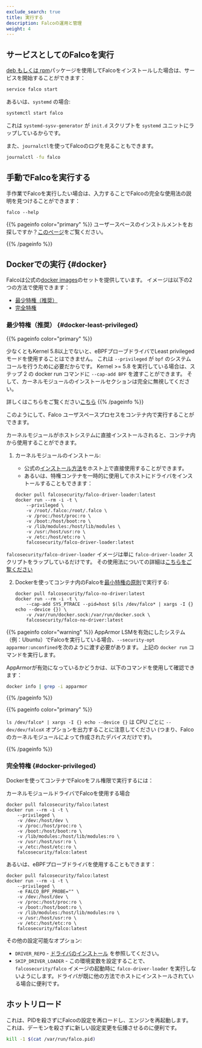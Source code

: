 ```yaml
---
exclude_search: true
title: 実行する
description: Falcoの運用と管理
weight: 4
---
```



## サービスとしてのFalcoを実行

[deb もしくは rpm](../installation)パッケージを使用してFalcoをインストールした場合は、サービスを開始することができます：

```bash
service falco start
```

あるいは、`systemd` の場合:
```bash
systemctl start falco
```
これは `systemd-sysv-generator` が `init.d` スクリプトを `systemd` ユニットにラップしているからです。

また、`journalctl`を使ってFalcoのログを見ることもできます。

```bash 
journalctl -fu falco
```

## 手動でFalcoを実行する

手作業でFalcoを実行したい場合は、入力することでFalcoの完全な使用法の説明を見つけることができます：

```
falco --help
```

{{% pageinfo color="primary" %}}
ユーザースペースのインストルメントをお探しですか？[このページ](/docs/event-sources/drivers/)をご覧ください。

{{% /pageinfo %}}

## Dockerでの実行 {#docker}

Falcoは公式の[docker images](/docs/getting-started/download#images)のセットを提供しています。
イメージは以下の2つの方法で使用できます：
- [最少特権（推奨）](#docker-least-privileged)
- [完全特権](#docker-privileged)

### 最少特権（推奨） {#docker-least-privileged}


{{% pageinfo color="primary" %}}

少なくともKernel 5.8以上でないと、eBPFプローブドライバでLeast privilegedモードを使用することはできません。
これは `--privileged` が `bpf` のシステムコールを行うために必要だからです。
Kernel >= 5.8 を実行している場合は、ステップ 2 の docker run コマンドに `--cap-add BPF` を渡すことができます。
そして、カーネルモジュールのインストールセクションは完全に無視してください。

詳しくはこちらをご覧ください[こちら](https://github.com/falcosecurity/falco/issues/1299#issuecomment-653448207)
{{% /pageinfo %}}

このようにして、Falco ユーザスペースプロセスをコンテナ内で実行することができます。

カーネルモジュールがホストシステムに直接インストールされると、コンテナ内から使用することができます。

1. カーネルモジュールのインストール:

    - 公式の[インストール方法](/docs/getting-started/installation)をホスト上で直接使用することができます。
    - あるいは、特権コンテナを一時的に使用してホストにドライバをインストールすることもできます：

    ```shell
    docker pull falcosecurity/falco-driver-loader:latest
    docker run --rm -i -t \
        --privileged \
        -v /root/.falco:/root/.falco \
        -v /proc:/host/proc:ro \
        -v /boot:/host/boot:ro \
        -v /lib/modules:/host/lib/modules \
        -v /usr:/host/usr:ro \
        -v /etc:/host/etc:ro \
        falcosecurity/falco-driver-loader:latest
    ``` 


`falcosecurity/falco-driver-loader` イメージは単に `falco-driver-loader` スクリプトをラップしているだけです。
その使用法についての詳細は[こちらをご覧ください](//docs/installation#install-driver)


2. Dockerを使ってコンテナ内のFalcoを[最小特権の原則](https://en.wikipedia.org/wiki/Principle_of_least_privilege)で実行する:

    ```shell
    docker pull falcosecurity/falco-no-driver:latest
    docker run --rm -i -t \
        --cap-add SYS_PTRACE --pid=host $(ls /dev/falco* | xargs -I {} echo --device {}) \
        -v /var/run/docker.sock:/var/run/docker.sock \
        falcosecurity/falco-no-driver:latest
    ```

{{% pageinfo color="warning" %}}
AppArmor LSMを有効にしたシステム（例：Ubuntu）でFalcoを実行している場合、`--security-opt apparmor:unconfined`を次のように渡す必要があります。
上記の `docker run` コマンドを実行します。

AppArmorが有効になっているかどうかは、以下のコマンドを使用して確認できます：

```bash
docker info | grep -i apparmor
```

{{% /pageinfo %}}

{{% pageinfo color="primary" %}}

`ls /dev/falco* | xargs -I {} echo --device {}` は CPU ごとに `--dev/dev/falcoX` オプションを出力することに注意してください (つまり、Falco のカーネルモジュールによって作成されたデバイスだけです)。

{{% /pageinfo %}}

### 完全特権 {#docker-privileged}

Dockerを使ってコンテナでFalcoをフル権限で実行するには：

カーネルモジュールドライバでFalcoを使用する場合

```shell
docker pull falcosecurity/falco:latest
docker run --rm -i -t \
    --privileged \
    -v /dev:/host/dev \
    -v /proc:/host/proc:ro \
    -v /boot:/host/boot:ro \
    -v /lib/modules:/host/lib/modules:ro \
    -v /usr:/host/usr:ro \
    -v /etc:/host/etc:ro \
    falcosecurity/falco:latest
```

あるいは、eBPFプローブドライバを使用することもできます：

```shell
docker pull falcosecurity/falco:latest
docker run --rm -i -t \
    --privileged \
    -e FALCO_BPF_PROBE="" \
    -v /dev:/host/dev \
    -v /proc:/host/proc:ro \
    -v /boot:/host/boot:ro \
    -v /lib/modules:/host/lib/modules:ro \
    -v /usr:/host/usr:ro \
    -v /etc:/host/etc:ro \
    falcosecurity/falco:latest
```

その他の設定可能なオプション:

- `DRIVER_REPO` - [ドライバのインストール](https://falco.org/docs/getting-started/installation/#install-driver) を参照してください。
- `SKIP_DRIVER_LOADER` - この環境変数を設定することで、`falcosecurity/falco` イメージの起動時に `falco-driver-loader` を実行しないようにします。ドライバが既に他の方法でホストにインストールされている場合に便利です。

## ホットリロード

これは、PIDを殺さずにFalcoの設定を再ロードし、エンジンを再起動します。これは、デーモンを殺さずに新しい設定変更を伝播させるのに便利です。

```bash
kill -1 $(cat /var/run/falco.pid)
```
